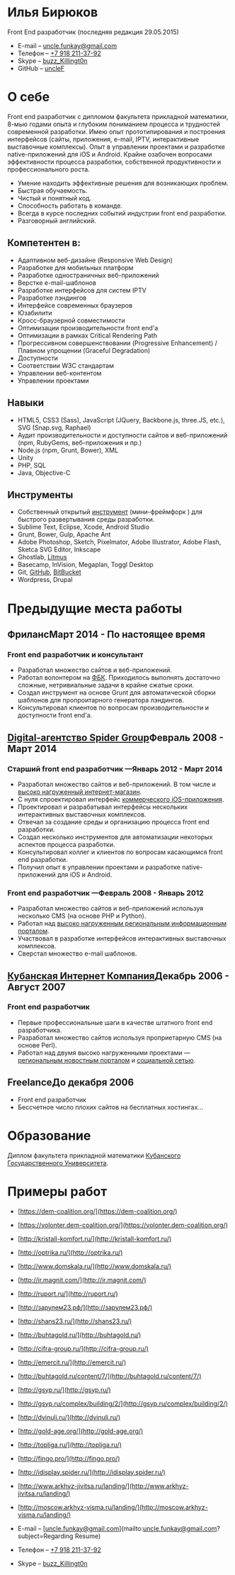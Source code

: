 # Илья Бирюков

Front End разработчик (последняя редакция 29.05.2015)

*   E-mail – [uncle.funkay@gmail.com](mailto:uncle.funkay@gmail.com?subject=Резюме)
*   Телефон – [+7 918 211-37-92](tel:+79182113792)
*   Skype – [buzz_Killingt0n](skype:buzz_Killingt0n?chat)
*   GitHub – [uncleF](https://github.com/uncleF)

# О себе

Front end разработчик с дипломом факультета прикладной математики, 8-мью годами опыта и глубоким пониманием процесса и трудностей современной разработки. Имею опыт прототипирования и построения интерфейсов (сайты, приложения, e-mail, IPTV, интерактивные выставочные комплексы). Опыт в управлении проектами и разработке native-приложений для iOS и Android. Крайне озабочен вопросами эффективности процесса разработки, собственной продуктивности и профессионального роста.

*   Умение находить эффективные решения для возникающих проблем.
*   Быстрая обучаемость.
*   Чистый и понятный код.
*   Способность работать в команде.
*   Всегда в курсе последних событий индустрии front end разработки.
*   Разговорный английский.

## Компетентен в:

*   Адаптивном веб-дизайне (Responsive Web Design)
*   Разработке для мобильных платформ
*   Разработке одностраничных веб-приложений
*   Верстке e-mail-шаблонов
*   Разработке интерфейсов для систем IPTV
*   Разработке лэндингов
*   Интерфейсе современных браузеров
*   Юзабилити
*   Кросс-браузерной совместимости
*   Оптимизации производительности front end'а
*   Оптимизации в рамках Critical Rendering Path
*   Прогрессивном совершенствовании (Progressive Enhancement) / Плавном упрощении (Graceful Degradation)
*   Доступности
*   Соответствии W3C стандартам
*   Управлении веб-контентом
*   Управлении проектами

## Навыки

*   HTML5, CSS3 (Sass), JavaScript (JQuery, Backbone.js, three.JS, etc.), SVG (Snap.svg, Raphael)
*   Аудит производительности и доступности сайтов и веб-приложений (npm, RubyGems, веб-приложения и пр.)
*   Node.js (npm, Grunt, Bower), XML
*   Unity
*   PHP, SQL
*   Java, Objective-C

## Инструменты

*   Собственный открытый [инструмент](https://github.com/uncleF/TemplateX) (мини-фреймфорк ) для быстрого развертывания среды разработки.
*   Sublime Text, Eclipse, Xcode, Android Studio
*   Grunt, Bower, Gulp, Apache Ant
*   Adobe Photoshop, Sketch, Pixelmator, Adobe Illustrator, Adobe Flash, Sketca SVG Editor, Inkscape
*   Ghostlab, [Litmus](https://litmus.com)
*   Basecamp, InVision, Megaplan, Toggl Desktop
*   Git, [GitHub](https://github.com/), [BitBucket](https://bitbucket.org/)
*   Wordpress, Drupal

# Предыдущие места работы

## ФрилансМарт 2014 - По настоящее время

### Front end разработчик и консультант

*   Разработал множество сайтов и веб-приложений.
*   Работал волонтером на [ФБК](http://fbk.info/). Приходилось выполнять достаточно сложные, нетривиальные задачи в крайне сжатые сроки.
*   Создал инструмент на основе Grunt для автоматической сборки шаблонов для пропроитарного генератора лэндингов.
*   Консультировал клиентов по вопросам производительности и доступности front end'а.

## [Digital-агентство Spider Group](http://spider.ru/)Февраль 2008 - Март 2014

### Старший front end разработчик —Январь 2012 - Март 2014

*   Разработал множество сайтов и веб-приложений. В том числе и [высоко нагруженный интернет-магазин](http://topliga.ru/).
*   С нуля спроектировал интерфейс [коммерческого iOS-приложения](https://itunes.apple.com/us/app/fingo.-furniture.-try-before/id567070760?mt=8).
*   Проектировал и разрабатывал интерфейсы нескольких интерактивных выставочных комплексов.
*   Отвечал за создание среды и организацию процесса front end разработки.
*   Создал несколько инструментов для автоматизации некоторых аспектов процесса разработки.
*   Консультировал коллег и клиентов по вопросам касающимся front end разработки.
*   Получил опыт в управлении проектами и разработке native-приложений для iOS и Android.

### Front end разработчик —Февраль 2008 - Январь 2012

*   Разработал множество сайтов и веб-приложений используя несколько CMS (на основе PHP и Python).
*   Работал над [высоко нагруженным региональным информационным порталом](http://www.kuban.ru/).
*   Участвовал в разработке интерфейсов интерактивных выставочных комплексов.
*   Сверстал множество e-mail шаблонов.

## [Кубанская Интернет Компания](http://kubic.ru/)Декабрь 2006 - Август 2007

### Front end разработчик

*   Первые профессиональные шаги в качестве штатного front end разработчика.
*   Разработал множество сайтов используя проприетарную CMS (на основе Perl).
*   Работал над двумя высоко нагруженными проектами — [региональным новостным порталом](http://www.yuga.ru/) и [социальной сетью](http://www.diary.ru/).

## FreelanceДо декабря 2006

*   Front end разработчик
*   Бессчетное число плохих сайтов на бесплатных хостингах...

# Образование

Диплом факультета прикладной математики [Кубанского Государственного Университета](http://www.kubsu.ru/).

# Примеры работ

*   [https://dem-coalition.org/](https://dem-coalition.org/)
*   [https://volonter.dem-coalition.org/](https://volonter.dem-coalition.org/)
*   [http://kristall-komfort.ru/](http://kristall-komfort.ru/)
*   [http://optrika.ru/](http://optrika.ru/)
*   [http://www.domskala.ru/](http://www.domskala.ru/)
*   [http://ir.magnit.com/](http://ir.magnit.com/)
*   [http://ruport.ru/](http://ruport.ru/)
*   [http://зарулем23.рф/](http://зарулем23.рф/)
*   [http://shans23.ru/](http://shans23.ru/)
*   [http://buhtagold.ru/](http://buhtagold.ru/)
*   [http://cifra-group.ru/](http://cifra-group.ru/)
*   [http://emercit.ru/](http://emercit.ru/)
*   [http://buhtagold.ru/content/7/](http://buhtagold.ru/content/7/)
*   [http://gsyp.ru/](http://gsyp.ru/)
*   [http://gsyp.ru/complex/building/2/](http://gsyp.ru/complex/building/2/)
*   [http://dvinuli.ru/](http://dvinuli.ru/)
*   [http://gold-age.org/](http://gold-age.org/)
*   [http://topliga.ru/](http://topliga.ru/)
*   [http://fingo.pro/](http://fingo.pro/)
*   [http://idisplay.spider.ru/](http://idisplay.spider.ru/)
*   [http://www.arkhyz-jivitsa.ru/landing/](http://www.arkhyz-jivitsa.ru/landing/)
*   [http://moscow.arkhyz-visma.ru/landing/](http://moscow.arkhyz-visma.ru/landing/)

*   E-mail – [uncle.funkay@gmail.com](mailto:uncle.funkay@gmail.com?subject=Regarding Resume)
*   Телефон – [+7 918 211-37-92](tel:+79182113792)
*   Skype – [buzz_Killingt0n](skype:buzz_Killingt0n?chat)